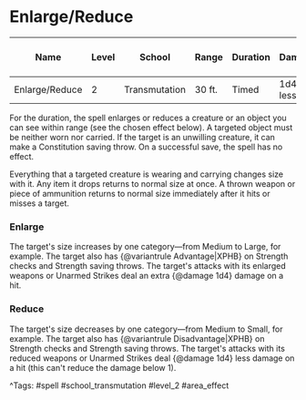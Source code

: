 # Enlarge/Reduce

| Name | Level | School | Range | Duration | Damage | Save DC & Type |
|------|-------|--------|-------|----------|--------|----------------|
| Enlarge/Reduce | 2 | Transmutation | 30 ft. | Timed | 1d4 less | - |

For the duration, the spell enlarges or reduces a creature or an object you can see within range (see the chosen effect below). A targeted object must be neither worn nor carried. If the target is an unwilling creature, it can make a Constitution saving throw. On a successful save, the spell has no effect.

Everything that a targeted creature is wearing and carrying changes size with it. Any item it drops returns to normal size at once. A thrown weapon or piece of ammunition returns to normal size immediately after it hits or misses a target.

### Enlarge

The target's size increases by one category—from Medium to Large, for example. The target also has {@variantrule Advantage|XPHB} on Strength checks and Strength saving throws. The target's attacks with its enlarged weapons or Unarmed Strikes deal an extra {@damage 1d4} damage on a hit.

### Reduce

The target's size decreases by one category—from Medium to Small, for example. The target also has {@variantrule Disadvantage|XPHB} on Strength checks and Strength saving throws. The target's attacks with its reduced weapons or Unarmed Strikes deal {@damage 1d4} less damage on a hit (this can't reduce the damage below 1).

^Tags: #spell #school_transmutation #level_2 #area_effect